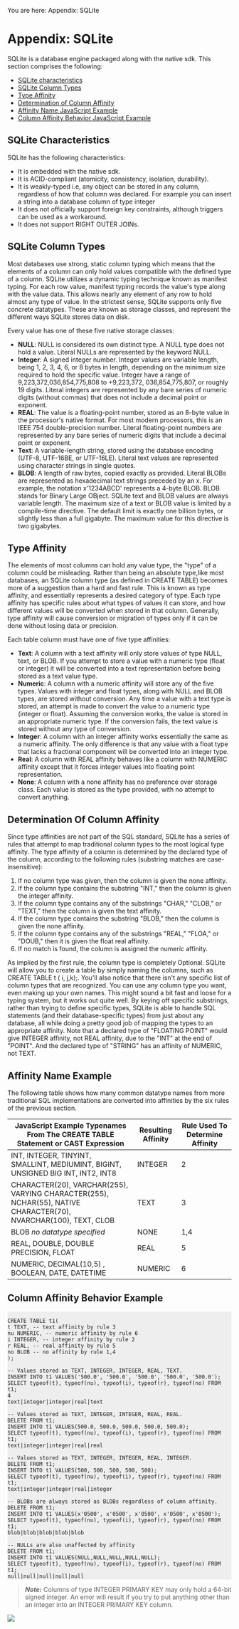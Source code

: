                             

You are here: Appendix: SQLite

Appendix: SQLite
================

SQLite is a database engine packaged along with the native sdk. This section comprises the following:

*   [SQLite characteristics](#sqlite-characteristics)
*   [SQLite Column Types](#sqlite-column-types)
*   [Type Affinity](#type-affinity)
*   [Determination of Column Affinity](#determination-of-column-affinity)
*   [Affinity Name JavaScript Example](#affinity-name-example)
*   [Column Affinity Behavior JavaScript Example](#column-affinity-behavior-example)

SQLite Characteristics
----------------------

SQLite has the following characteristics:

*   It is embedded with the native sdk.
*   It is ACID-compliant (atomicity, consistency, isolation, durability).
*   It is weakly-typed i.e, any object can be stored in any column, regardless of how that column was declared. For example you can insert a string into a database column of type integer
*   It does not officially support foreign key constraints, although triggers can be used as a workaround.
*   It does not support RIGHT OUTER JOINs.

SQLite Column Types
-------------------

Most databases use strong, static column typing which means that the elements of a column can only hold values compatible with the defined type of a column. SQLite utilizes a dynamic typing technique known as manifest typing. For each row value, manifest typing records the value's type along with the value data. This allows nearly any element of any row to hold almost any type of value. In the strictest sense, SQLite supports only five concrete datatypes. These are known as storage classes, and represent the different ways SQLite stores data on disk.

Every value has one of these five native storage classes:

*   **NULL**: NULL is considered its own distinct type. A NULL type does not hold a value. Literal NULLs are represented by the keyword NULL.
*   **Integer**: A signed integer number. Integer values are variable length, being 1, 2, 3, 4, 6, or 8 bytes in length, depending on the minimum size required to hold the specific value. Integer have a range of 9,223,372,036,854,775,808 to +9,223,372, 036,854,775,807, or roughly 19 digits. Literal integers are represented by any bare series of numeric digits (without commas) that does not include a decimal point or exponent.
*   **REAL**: The value is a floating-point number, stored as an 8-byte value in the processor's native format. For most modern processors, this is an IEEE 754 double-precision number. Literal floating-point numbers are represented by any bare series of numeric digits that include a decimal point or exponent.
*   **Text**: A variable-length string, stored using the database encoding (UTF-8, UTF-16BE, or UTF-16LE). Literal text values are represented using character strings in single quotes.
*   **BLOB**: A length of raw bytes, copied exactly as provided. Literal BLOBs are represented as hexadecimal text strings preceded by an x. For example, the notation x'1234ABCD' represents a 4-byte BLOB. BLOB stands for Binary Large OBject. SQLite text and BLOB values are always variable length. The maximum size of a text or BLOB value is limited by a compile-time directive. The default limit is exactly one billion bytes, or slightly less than a full gigabyte. The maximum value for this directive is two gigabytes.

Type Affinity
-------------

The elements of most columns can hold any value type, the "type" of a column could be misleading. Rather than being an absolute type,like most databases, an SQLite column type (as defined in CREATE TABLE) becomes more of a suggestion than a hard and fast rule. This is known as type affinity, and essentially represents a desired category of type. Each type affinity has specific rules about what types of values it can store, and how different values will be converted when stored in that column. Generally, type affinity will cause conversion or migration of types only if it can be done without losing data or precision.

Each table column must have one of five type affinities:

*   **Text**: A column with a text affinity will only store values of type NULL, text, or BLOB. If you attempt to store a value with a numeric type (float or integer) it will be converted into a text representation before being stored as a text value type.
*   **Numeric**: A column with a numeric affinity will store any of the five types. Values with integer and float types, along with NULL and BLOB types, are stored without conversion. Any time a value with a text type is stored, an attempt is made to convert the value to a numeric type (integer or float). Assuming the conversion works, the value is stored in an appropriate numeric type. If the conversion fails, the text value is stored without any type of conversion.
*   **Integer**: A column with an integer affinity works essentially the same as a numeric affinity. The only difference is that any value with a float type that lacks a fractional component will be converted into an integer type.
*   **Real**: A column with REAL affinity behaves like a column with NUMERIC affinity except that it forces integer values into floating point representation.
*   **None**: A column with a none affinity has no preference over storage class. Each value is stored as the type provided, with no attempt to convert anything.

Determination Of Column Affinity
--------------------------------

Since type affinities are not part of the SQL standard, SQLite has a series of rules that attempt to map traditional column types to the most logical type affinity. The type affinity of a column is determined by the declared type of the column, according to the following rules (substring matches are case-insensitive):

1.  If no column type was given, then the column is given the none affinity.
2.  If the column type contains the substring "INT," then the column is given the integer affinity.
3.  If the column type contains any of the substrings "CHAR," "CLOB," or "TEXT," then the column is given the text affinity.
4.  If the column type contains the substring "BLOB," then the column is given the none affinity.
5.  If the column type contains any of the substrings "REAL," "FLOA," or "DOUB," then it is given the float real affinity.
6.  If no match is found, the column is assigned the numeric affinity.

As implied by the first rule, the column type is completely Optional. SQLite will allow you to create a table by simply naming the columns, such as CREATE TABLE t ( i, j,k);. You'll also notice that there isn't any specific list of column types that are recognized. You can use any column type you want, even making up your own names. This might sound a bit fast and loose for a typing system, but it works out quite well. By keying off specific substrings, rather than trying to define specific types, SQLite is able to handle SQL statements (and their database-specific types) from just about any database, all while doing a pretty good job of mapping the types to an appropriate affinity. Note that a declared type of "FLOATING POINT" would give INTEGER affinity, not REAL affinity, due to the "INT" at the end of "POINT". And the declared type of "STRING" has an affinity of NUMERIC, not TEXT.

Affinity Name Example
---------------------

The following table shows how many common datatype names from more traditional SQL implementations are converted into affinities by the six rules of the previous section.

  
| JavaScript Example Typenames From The CREATE TABLE Statement or CAST Expression | Resulting Affinity | Rule Used To Determine Affinity |
| --- | --- | --- |
| INT, INTEGER, TINYINT, SMALLINT, MEDIUMINT, BIGINT, UNSIGNED BIG INT, INT2, INT8 | INTEGER | 2 |
| CHARACTER(20), VARCHAR(255), VARYING CHARACTER(255), NCHAR(55), NATIVE CHARACTER(70), NVARCHAR(100), TEXT, CLOB | TEXT | 3 |
| BLOB _no datatype specified_ | NONE | 1,4 |
| REAL, DOUBLE, DOUBLE PRECISION, FLOAT | REAL | 5 |
| NUMERIC, DECIMAL(10,5) , BOOLEAN, DATE, DATETIME | NUMERIC | 6 |

Column Affinity Behavior Example
--------------------------------

<pre><code style="display:block;background-color:#eee;">
CREATE TABLE t1(
t TEXT, -- text affinity by rule 3
nu NUMERIC, -- numeric affinity by rule 6
i INTEGER, -- integer affinity by rule 2
r REAL, -- real affinity by rule 5
no BLOB -- no affinity by rule 1,4
);

-- Values stored as TEXT, INTEGER, INTEGER, REAL, TEXT.
INSERT INTO t1 VALUES('500.0', '500.0', '500.0', '500.0', '500.0');
SELECT typeof(t), typeof(nu), typeof(i), typeof(r), typeof(no) FROM t1;
4
text|integer|integer|real|text

-- Values stored as TEXT, INTEGER, INTEGER, REAL, REAL.
DELETE FROM t1;
INSERT INTO t1 VALUES(500.0, 500.0, 500.0, 500.0, 500.0);
SELECT typeof(t), typeof(nu), typeof(i), typeof(r), typeof(no) FROM t1;
text|integer|integer|real|real

-- Values stored as TEXT, INTEGER, INTEGER, REAL, INTEGER.
DELETE FROM t1;
INSERT INTO t1 VALUES(500, 500, 500, 500, 500);
SELECT typeof(t), typeof(nu), typeof(i), typeof(r), typeof(no) FROM t1;
text|integer|integer|real|integer

-- BLOBs are always stored as BLOBs regardless of column affinity.
DELETE FROM t1;
INSERT INTO t1 VALUES(x'0500', x'0500', x'0500', x'0500', x'0500');
SELECT typeof(t), typeof(nu), typeof(i), typeof(r), typeof(no) FROM t1;
blob|blob|blob|blob|blob

-- NULLs are also unaffected by affinity
DELETE FROM t1;
INSERT INTO t1 VALUES(NULL,NULL,NULL,NULL,NULL);
SELECT typeof(t), typeof(nu), typeof(i), typeof(r), typeof(no) FROM t1;
null|null|null|null|null
</code></pre>

> **_Note:_** Columns of type INTEGER PRIMARY KEY may only hold a 64-bit signed integer. An error will result if you try to put anything other than an integer into an INTEGER PRIMARY KEY column.

![](resources/prettify/onload.png)
